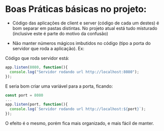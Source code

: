 # Boas Práticas básicas no projeto:

- Código das aplicações de client e server (código de cada um destes) é bom separar em pastas distintas. No projeto atual está tudo misturado (inclusive este é parte do motivo da confusão)

- Não manter números mágicos imbutidos no código (tipo a porta do servidor que roda a aplicação). Ex:

Código que roda servidor está:

```js
app.listen(8080, function(){
  console.log("Servidor rodando url http://localhost:8080");
});
```

E seria bom criar uma variável para a porta, ficando:

```js
const port = 8080
...
app.listen(port, function(){
  console.log(`Servidor rodando url http://localhost:${port}`);
});
```

O efeito é o mesmo, porém fica mais organizado, e mais fácil de manter.

